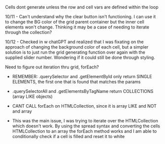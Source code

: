 Cells dont generate unless the row and cell vars are defined within the loop

10/11 - Can't understand why the clear button isn't functioning. I can use it to change the BG color of the
grid parent container but the inner cell elements won't change. Thinking it may be a case of needing to iterate
through the collection?

10/12 - Checked in w chatGPT and realized that I was fixating on the approach of changing the background color
of each cell, but a simpler solution is to just run the grid generating function over again with the supplied
slider number. Wondering if it could still be done through styling.

Need to figure out iteration thru grid, forEach?

- REMEMBER: .querySelector and .getElementById only return SINGLE ELEMENTS, the first one that is found that matches the params
- .querySelectorAll and .getElementsByTagName return COLLECTIONS (array LIKE objects)

- CANT CALL forEach on HTMLCollection, since it is array LIKE and NOT and array 
- This was the main issue, I was trying to iterate over the HTMLCollection which doesn't work. By using the spread syntax
and converting the cells HTMLCollection to an array the forEach method works and I am able to conditionally check if a cell is
filled and reset it to white
